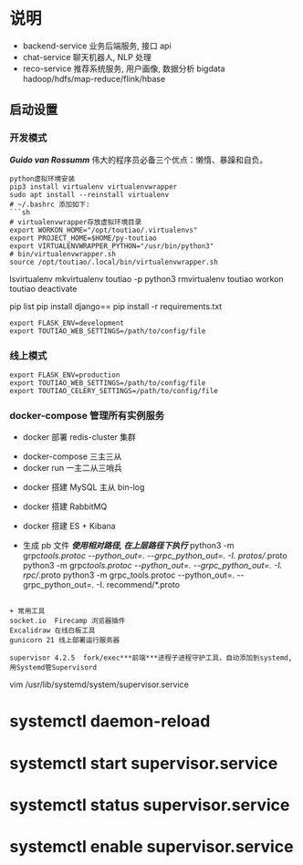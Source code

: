 # 说明

- backend-service 业务后端服务, 接口 api
- chat-service 聊天机器人, NLP 处理
- reco-service 推荐系统服务, 用户画像, 数据分析 bigdata hadoop/hdfs/map-reduce/flink/hbase

## 启动设置

### 开发模式

**_Guido van Rossumm_**
伟大的程序员必备三个优点：懒惰、暴躁和自负。

````shell
python虚拟环境安装
pip3 install virtualenv virtualenvwrapper
sudo apt install --reinstall virtualenv
# ~/.bashrc 添加如下:
```sh
# virtualenvwrapper存放虚拟环境目录
export WORKON_HOME="/opt/toutiao/.virtualenvs"
export PROJECT_HOME=$HOME/py-toutiao
export VIRTUALENVWRAPPER_PYTHON="/usr/bin/python3"
# bin/virtualenvwrapper.sh
source /opt/toutiao/.local/bin/virtualenvwrapper.sh
````

lsvirtualenv
mkvirtualenv toutiao -p python3
rmvirtualenv toutiao
workon toutiao
deactivate

pip list
pip install django==
pip install -r requirements.txt

```shell
export FLASK_ENV=development
export TOUTIAO_WEB_SETTINGS=/path/to/config/file
```

### 线上模式

```shell
export FLASK_ENV=production
export TOUTIAO_WEB_SETTINGS=/path/to/config/file
export TOUTIAO_CELERY_SETTINGS=/path/to/config/file
```

### docker-compose 管理所有实例服务

- docker 部署 redis-cluster 集群

* docker-compose 三主三从
* docker run 一主二从三哨兵

- docker 搭建 MySQL 主从 bin-log

- docker 搭建 RabbitMQ

- docker 搭建 ES + Kibana

- 生成 pb 文件 **_使用相对路径, 在上层路径下执行_**
  python3 -m grpc*tools.protoc --python_out=. --grpc_python_out=. -I. protos/*.proto
  python3 -m grpc*tools.protoc --python_out=. --grpc_python_out=. -I. rpc/*.proto
  python3 -m grpc_tools.protoc --python_out=. --grpc_python_out=. -I. recommend/\*.proto

```

+ 常用工具
socket.io  Firecamp 浏览器插件
Excalidraw 在线白板工具
gunicorn 21 线上部署运行服务器

supervisor 4.2.5  fork/exec***前端***进程子进程守护工具，自动添加到systemd, 用Systemd管Supervisord
```

vim /usr/lib/systemd/system/supervisor.service

# systemctl daemon-reload

# systemctl start supervisor.service

# systemctl status supervisor.service

# systemctl enable supervisor.service

```

```

